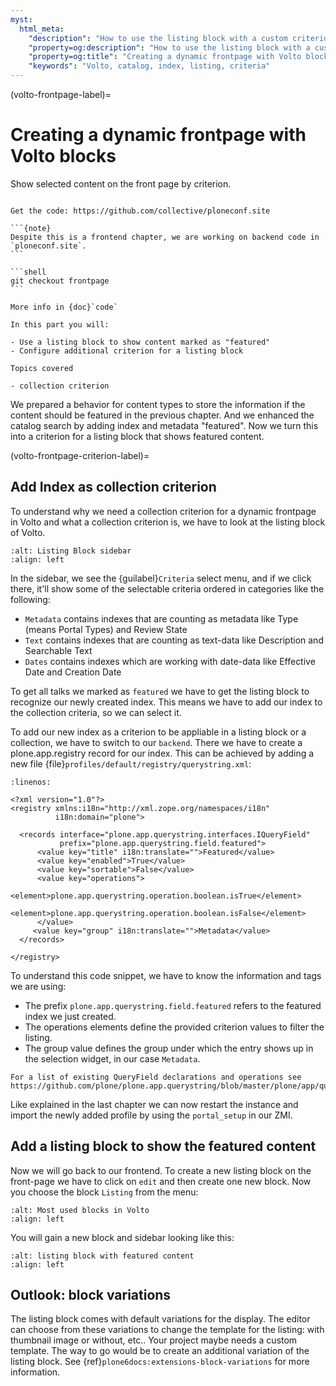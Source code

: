 ```yaml
---
myst:
  html_meta:
    "description": "How to use the listing block with a custom criterion"
    "property=og:description": "How to use the listing block with a custom criterion"
    "property=og:title": "Creating a dynamic frontpage with Volto blocks"
    "keywords": "Volto, catalog, index, listing, criteria"
---
```


(volto-frontpage-label)=

# Creating a dynamic frontpage with Volto blocks

Show selected content on the front page by criterion.

````{card} Frontend chapter

Get the code: https://github.com/collective/ploneconf.site

```{note}
Despite this is a frontend chapter, we are working on backend code in `ploneconf.site`.
```

```shell
git checkout frontpage
```

More info in {doc}`code`
````


```{card}
In this part you will:

- Use a listing block to show content marked as "featured"
- Configure additional criterion for a listing block

Topics covered

- collection criterion
```


We prepared a behavior for content types to store the information if the content should be featured in the previous  chapter.
And we enhanced the catalog search by adding index and metadata "featured".
Now we turn this into a criterion for a listing block that shows featured content.


(volto-frontpage-criterion-label)=

## Add Index as collection criterion

To understand why we need a collection criterion for a dynamic frontpage in Volto and what a collection criterion is, we have to look at the listing block of Volto.

```{figure} _static/volto_frontpage.png
:alt: Listing Block sidebar
:align: left
```

In the sidebar, we see the {guilabel}`Criteria` select menu, and if we click there, it'll show some of the selectable criteria ordered in categories like the following:

- `Metadata` contains indexes that are counting as metadata like Type (means Portal Types) and Review State
- `Text` contains indexes that are counting as text-data like Description and Searchable Text
- `Dates` contains indexes which are working with date-data like Effective Date and Creation Date

To get all talks we marked as `featured` we have to get the listing block to recognize our newly created index.
This means we have to add our index to the collection criteria, so we can select it.

To add our new index as a criterion to be appliable in a listing block or a collection, we have to switch to our `backend`. There we have to create a plone.app.registry record for our index. This can be achieved by adding a new file {file}`profiles/default/registry/querystring.xml`:

```{code-block} xml
:linenos:

<?xml version="1.0"?>
<registry xmlns:i18n="http://xml.zope.org/namespaces/i18n"
          i18n:domain="plone">

  <records interface="plone.app.querystring.interfaces.IQueryField"
           prefix="plone.app.querystring.field.featured">
      <value key="title" i18n:translate="">Featured</value>
      <value key="enabled">True</value>
      <value key="sortable">False</value>
      <value key="operations">
          <element>plone.app.querystring.operation.boolean.isTrue</element>
          <element>plone.app.querystring.operation.boolean.isFalse</element>
      </value>
     <value key="group" i18n:translate="">Metadata</value>
  </records>

</registry>
```

To understand this code snippet, we have to know the information and tags we are using:

- The prefix `plone.app.querystring.field.featured` refers to the featured index we just created.
- The operations elements define the provided criterion values to filter the listing.
- The group value defines the group under which the entry shows up in the selection widget, in our case `Metadata`.

```{note}
For a list of existing QueryField declarations and operations see https://github.com/plone/plone.app.querystring/blob/master/plone/app/querystring/profiles/default/registry.xml
```

Like explained in the last chapter we can now restart the instance and import the newly added profile by using the `portal_setup` in our ZMI.


## Add a listing block to show the featured content

Now we will go back to our frontend.
To create a new listing block on the front-page we have to click on `edit` and then create one new block.
Now you choose the block `Listing` from the menu:

```{figure} _static/volto_frontpage_1.png
:alt: Most used blocks in Volto
:align: left
```

You will gain a new block and sidebar looking like this:

```{figure} _static/volto_frontpage_3.png
:alt: listing block with featured content
:align: left
```

## Outlook: block variations

The listing block comes with default variations for the display.
The editor can choose from these variations to change the template for the listing: with thumbnail image or without, etc..
Your project maybe needs a custom template. The way to go would be to create an additional variation of the listing block.
See {ref}`plone6docs:extensions-block-variations` for more information.
